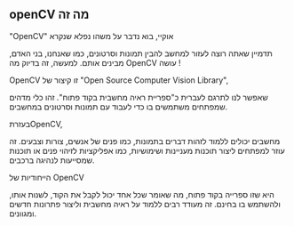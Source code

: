 ## openCV מה זה 

"OpenCV" אוקיי, בוא נדבר על משהו נפלא שנקרא 

תדמיין שאתה רוצה לעזור למחשב להבין תמונות וסרטונים, כמו שאנחנו, בני האדם, מבינים אותם. למעשה, זה בדיוק מה OpenCV עושה ! 

OpenCV זו קיצור של "Open Source Computer Vision Library",

שאפשר לנו לתרגם לעברית כ"ספריית ראיה מחשבית בקוד פתוח". זהו כלי מדהים שמפתחים משתמשים בו כדי לעבוד עם תמונות וסרטונים במחשבים.

בעזרתOpenCV,

מחשבים יכולים ללמוד לזהות דברים בתמונות, כמו פנים של אנשים, צורות וצבעים. זה עוזר למפתחים ליצור תוכנות מעניינות ושימושיות, כמו אפליקציות לזיהוי פנים או תוכנות שמסייעות לנהיגה ברכבים.

הייחודיות של OpenCV 

היא שזו ספרייה בקוד פתוח, מה שאומר שכל אחד יכול לקבל את הקוד, לשנות אותו, ולהשתמש בו בחינם. זה מעודד רבים ללמוד על ראיה מחשבית וליצור פתרונות חדשים ומגוונים.
